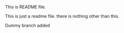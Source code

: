 This is README file.

This is just a readme file. there is nothing other than this.

Dummy branch added
